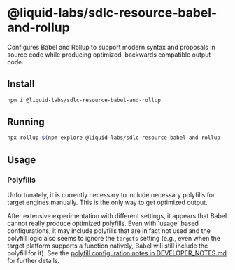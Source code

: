 # @liquid-labs/sdlc-resource-babel-and-rollup

Configures Babel and Rollup to support modern syntax and proposals in source code while producing optimized, backwards compatible output code.

## Install

```bash
npm i @liquid-labs/sdlc-resource-babel-and-rollup
```

## Running

```bash
npx rollup $(npm explore @liquid-labs/sdlc-resource-babel-and-rollup -- pwd)/dist/rollup/rollup.config.mjs
```

## Usage

### Polyfills

Unfortunately, it is currently necessary to include necessary polyfills for target engines manually. This is the only way to get optimized output.

After extensive experimentation with different settings, it appears that Babel cannot really produce optimized polyfills. Even with 'usage' based configurations, it may include polyfills that are in fact not used and the polyfill logic also seems to ignore the `targets` setting (e.g., even when the target platform supports a function natively, Babel will still include the polyfill for it). See the [polyfill configuration notes in DEVELOPER_NOTES.md](./DEVELOPER_NOTES#polyfill-configuration-notes) for further details.